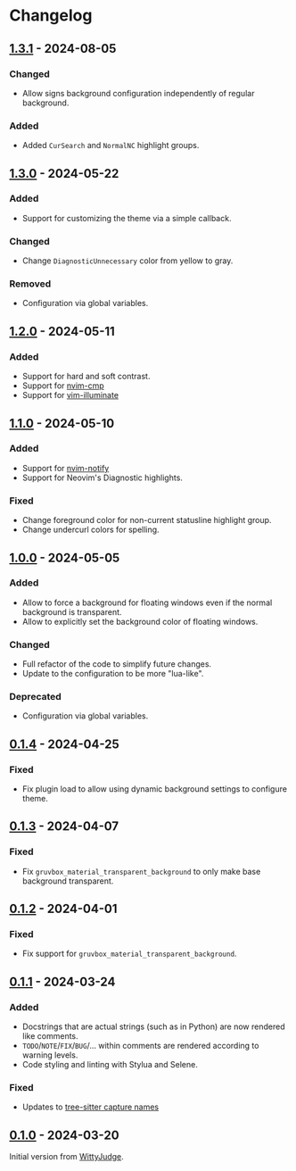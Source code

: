 # Changelog

<!-- ## [Unreleased] -->
## [1.3.1] - 2024-08-05

### Changed

- Allow signs background configuration independently of regular background.

### Added

- Added `CurSearch` and `NormalNC` highlight groups.

## [1.3.0] - 2024-05-22

### Added

- Support for customizing the theme via a simple callback.

### Changed

- Change `DiagnosticUnnecessary` color from yellow to gray.

### Removed

- Configuration via global variables.

## [1.2.0] - 2024-05-11

### Added

- Support for hard and soft contrast.
- Support for [nvim-cmp](https://github.com/hrsh7th/nvim-cmp)
- Support for [vim-illuminate](https://github.com/RRethy/vim-illuminate)

## [1.1.0] - 2024-05-10

### Added

- Support for [nvim-notify](https://github.com/rcarriga/nvim-notify)
- Support for Neovim's Diagnostic highlights.

### Fixed

- Change foreground color for non-current statusline highlight group.
- Change undercurl colors for spelling.

## [1.0.0] - 2024-05-05

### Added

- Allow to force a background for floating windows even if the normal background is transparent.
- Allow to explicitly set the background color of floating windows.

### Changed

- Full refactor of the code to simplify future changes.
- Update to the configuration to be more "lua-like".

### Deprecated

- Configuration via global variables.

## [0.1.4] - 2024-04-25

### Fixed

- Fix plugin load to allow using dynamic background settings to configure theme.

## [0.1.3] - 2024-04-07

### Fixed

- Fix `gruvbox_material_transparent_background` to only make base background transparent.

## [0.1.2] - 2024-04-01

### Fixed

- Fix support for `gruvbox_material_transparent_background`.

## [0.1.1] - 2024-03-24

### Added

- Docstrings that are actual strings (such as in Python) are now rendered like comments.
- `TODO`/`NOTE`/`FIX`/`BUG`/... within comments are rendered according to warning levels.
- Code styling and linting with Stylua and Selene.

### Fixed

- Updates to [tree-sitter capture names](https://github.com/nvim-treesitter/nvim-treesitter/issues/2293#issuecomment-1900679583)

## [0.1.0] - 2024-03-20

Initial version from [WittyJudge](https://github.com/WIttyJudge).

<!-- [unreleased]: https://github.com/f4z3r/gruvbox-material.nvim/compare/v1.3.1...HEAD -->
[1.3.1]: https://github.com/f4z3r/gruvbox-material.nvim/compare/v1.3.0...v1.3.1
[1.3.0]: https://github.com/f4z3r/gruvbox-material.nvim/compare/v1.2.0...v1.3.0
[1.2.0]: https://github.com/f4z3r/gruvbox-material.nvim/compare/v1.1.0...v1.2.0
[1.1.0]: https://github.com/f4z3r/gruvbox-material.nvim/compare/v1.0.0...v1.1.0
[1.0.0]: https://github.com/f4z3r/gruvbox-material.nvim/compare/v0.1.4...v1.0.0
[0.1.4]: https://github.com/f4z3r/gruvbox-material.nvim/compare/v0.1.3...v0.1.4
[0.1.3]: https://github.com/f4z3r/gruvbox-material.nvim/compare/v0.1.2...v0.1.3
[0.1.2]: https://github.com/f4z3r/gruvbox-material.nvim/compare/v0.1.1...v0.1.2
[0.1.1]: https://github.com/f4z3r/gruvbox-material.nvim/compare/v0.1.0...v0.1.1
[0.1.0]: https://github.com/f4z3r/gruvbox-material.nvim/releases/tag/v0.1.0
